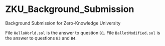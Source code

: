 # ZKU_Background_Submission
Background Submission for Zero-Knowledge University

File `HelloWorld.sol` is the answer to question `B1`.
File `BallotModified.sol` is the answer to questions `B3` and `B4`.
